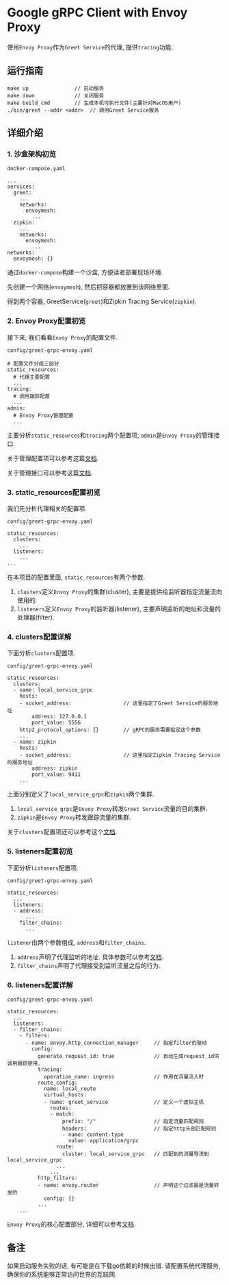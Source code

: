 # Google gRPC Client with Envoy Proxy

使用`Envoy Proxy`作为`Greet Service`的代理, 提供`tracing`功能.

## 运行指南

    make up               // 启动服务
    make down             // 关闭服务
    make build_cmd        // 生成本机可执行文件(主要针对MacOS用户)
    ./bin/greet --addr <addr>  // 调用Greet Service服务
    
## 详细介绍

### 1. 沙盒架构初览

`docker-compose.yaml`

    ...
    services:
      greet:
        ...
        networks:
          envoymesh:
            ...
      zipkin:
        ...
        networks:
          envoymesh:
            ...
    networks:
      envoymesh: {}

通过`docker-compose`构建一个沙盒, 方便读者部署现场环境.

先创建一个网络(`envoymesh`), 然后把容器都放置到该网络里面.

得到两个容器, GreetService(`greet`)和Zipkin Tracing Service(`zipkin`).

### 2. Envoy Proxy配置初览

接下来, 我们看看`Envoy Proxy`的配置文件.

`config/greet-grpc-envoy.yaml`

    # 配置文件分成三部分
    static_resources:
      # 代理主要配置
      ...
    tracing:
      # 调用跟踪配置
      ...
    admin:
      # Envoy Proxy管理配置
      ...

主要分析`static_resources`和`tracing`两个配置项, `admin`是`Envoy Proxy`的管理接口.

关于管理配置项可以参考这篇[文档](https://www.envoyproxy.io/docs/envoy/latest/api-v2/config/bootstrap/v2/bootstrap.proto#envoy-api-msg-config-bootstrap-v2-admin).

关于管理接口可以参考这篇[文档](https://www.envoyproxy.io/docs/envoy/latest/operations/admin).

### 3. static_resources配置初览

我们先分析代理相关的配置项.

`config/greet-grpc-envoy.yaml`

    static_resources:
      clusters:
        ...
      listeners:
        ...
    ...

在本项目的配置里面, `static_resources`有两个参数.

1. `clusters`定义`Envoy Proxy`的集群(cluster), 主要是提供给监听器指定流量流向使用的.
1. `listeners`定义`Envoy Proxy`的监听器(listener), 主要声明监听的地址和流量的处理器(filter).

### 4. clusters配置详解

下面分析`clusters`配置项.

`config/greet-grpc-envoy.yaml`

    static_resources:
      clusters:
      - name: local_service_grpc
        hosts:
        - socket_address:                 // 这里指定了Greet Service的服务地址
            address: 127.0.0.1
            port_value: 5556
        http2_protocol_options: {}        // gRPC的服务需要指定这个参数
        ...
      - name: zipkin
        hosts:
        - socket_address:                 // 这里指定Zipkin Tracing Service的服务地址
            address: zipkin
            port_value: 9411
        ...

上面分别定义了`local_service_grpc`和`zipkin`两个集群.

1. `local_service_grpc`是`Envoy Proxy`转发`Greet Service`流量的目的集群.
1. `zipkin`是`Envoy Proxy`转发跟踪流量的集群.

关于`clusters`配置项还可以参考这个[文档](https://www.envoyproxy.io/docs/envoy/latest/api-v2/api/v2/cds.proto#envoy-api-msg-cluster).

### 5. listeners配置初览

下面分析`listeners`配置项.

`config/greet-grpc-envoy.yaml`

    static_resources:
      ...
      listeners:
      - address:
          ...
        filter_chains:
          ...

`listener`由两个参数组成, `address`和`filter_chains`.

1. `address`声明了代理监听的地址. 具体参数可以参考[文档](https://www.envoyproxy.io/docs/envoy/latest/api-v2/api/v2/core/address.proto#envoy-api-msg-core-address).
1. `filter_chains`声明了代理接受到监听流量之后的行为.

### 6. listeners配置详解

`config/greet-grpc-envoy.yaml`

    static_resources:
      ...
      listeners:
      - filter_chains:
        - filters:
          - name: envoy.http_connection_manager     // 指定filter的驱动
            config:
              generate_request_id: true             // 自动生成request_id供调用跟踪使用.
              tracing:
                operation_name: ingress             // 作用在流量流入时
              route_config:
                name: local_route
                virtual_hosts:
                - name: greet_service               // 定义一个虚拟主机
                  routes:
                  - match:
                      prefix: "/"                   // 指定流量匹配规则
                      headers:                      // 指定http头部匹配规则
                      - name: content-type
                        value: application/grpc
                    route:
                      cluster: local_service_grpc   // 匹配到的流量导流到local_service_grpc
                    ...
                  ...
              http_filters:
              - name: envoy.router                  // 声明这个过滤器是流量转发的
                config: {}
              ...
        ...

`Envoy Proxy`的核心配置部分, 详细可以参考[文档](https://www.envoyproxy.io/docs/envoy/latest/api-v2/api/v2/lds.proto).

## 备注

如果启动服务失败的话, 有可能是在下载go依赖的时候出错. 请配置系统代理服务, 确保你的系统能够正常访问世界的互联网.
